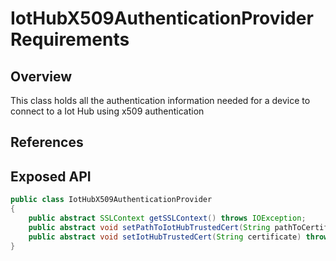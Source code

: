 # IotHubX509AuthenticationProvider Requirements

## Overview

This class holds all the authentication information needed for a device to connect to a Iot Hub using x509 authentication

## References

## Exposed API

```java
public class IotHubX509AuthenticationProvider
{
    public abstract SSLContext getSSLContext() throws IOException;
    public abstract void setPathToIotHubTrustedCert(String pathToCertificate) throws IOException;
    public abstract void setIotHubTrustedCert(String certificate) throws IOException;
}
```

